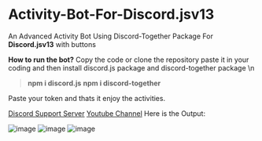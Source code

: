 # Activity-Bot-For-Discord.jsv13
An Advanced Activity Bot Using Discord-Together Package For **Discord.jsv13** with buttons

__How to run the bot?__
Copy the code or clone the repository paste it in your coding and then install discord.js package and discord-together package \n
> **npm i discord.js**
> **npm i discord-together**

Paste your token and thats it enjoy the activities.

[Discord Support Server](https://discord.gg/FdAPpZXpJF)
[Youtube Channel](https://www.youtube.com/channel/UCxLLUfZ-CXEgsJpZOe8pSPA)
Here is the Output: 

![image](https://user-images.githubusercontent.com/89440730/147867829-2f5ba7b6-26ac-45e7-86a6-d3099eb72035.png)
![image](https://user-images.githubusercontent.com/89440730/147867855-65bfaf6f-816b-471f-b59f-dd2365af7955.png)
![image](https://user-images.githubusercontent.com/89440730/147867885-41e6d2bb-c1da-4fcf-a6db-2c7a7d24304c.png)
